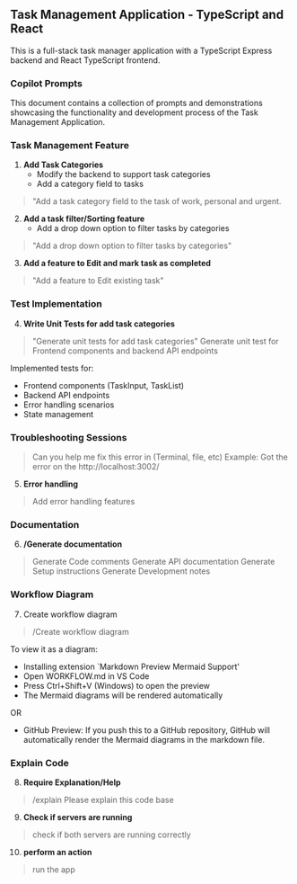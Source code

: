 ## Task Management Application - TypeScript and React
This is a full-stack task manager application with a TypeScript Express backend and React TypeScript frontend.

### Copilot Prompts

This document contains a collection of prompts and demonstrations showcasing the functionality and development process of the Task Management Application.

### Task Management Feature

1. **Add Task Categories**
   - Modify the backend to support task categories
   - Add a category field to tasks

> "Add a task category field to the task of work, personal and urgent.

2. **Add a task filter/Sorting feature**
   - Add a drop down option to filter tasks by categories

> "Add a drop down option to filter tasks by categories"

3. **Add a feature to Edit and mark task as completed**

> "Add a feature to Edit existing task"

### Test Implementation

4. **Write Unit Tests for add task categories**
> "Generate  unit tests for add task categories"
> Generate unit test for Frontend components and backend API endpoints

Implemented tests for:
- Frontend components (TaskInput, TaskList)
- Backend API endpoints
- Error handling scenarios
- State management

### Troubleshooting Sessions

> Can you help me fix this error in (Terminal, file, etc)
Example: Got the error on the http://localhost:3002/

5. **Error handling**
> Add error handling features

### Documentation

6. **/Generate documentation**
> Generate Code comments
> Generate API documentation
> Generate Setup instructions
> Generate Development notes

### Workflow Diagram

7. Create workflow diagram 
> /Create workflow diagram

To view it as a diagram:
- Installing extension `Markdown Preview Mermaid Support'
- Open WORKFLOW.md in VS Code
- Press Ctrl+Shift+V (Windows) to open the preview
- The Mermaid diagrams will be rendered automatically

OR

- GitHub Preview: If you push this to a GitHub repository, GitHub will automatically render the Mermaid diagrams in the markdown file.

### Explain Code

8. **Require Explanation/Help**
> /explain Please explain this code base

9. **Check if servers are running**
> check if both servers are running correctly

10. **perform an action**
> run the app

